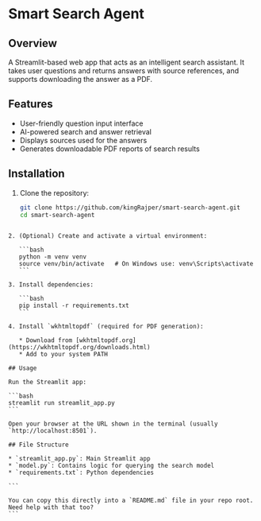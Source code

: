 # Smart Search Agent

## Overview
A Streamlit-based web app that acts as an intelligent search assistant. It takes user questions and returns answers with source references, and supports downloading the answer as a PDF.

## Features
- User-friendly question input interface
- AI-powered search and answer retrieval
- Displays sources used for the answers
- Generates downloadable PDF reports of search results

## Installation

1. Clone the repository:
   ```bash
   git clone https://github.com/kingRajper/smart-search-agent.git
   cd smart-search-agent
````

2. (Optional) Create and activate a virtual environment:

   ```bash
   python -m venv venv
   source venv/bin/activate   # On Windows use: venv\Scripts\activate
   ```

3. Install dependencies:

   ```bash
   pip install -r requirements.txt
   ```

4. Install `wkhtmltopdf` (required for PDF generation):

   * Download from [wkhtmltopdf.org](https://wkhtmltopdf.org/downloads.html)
   * Add to your system PATH

## Usage

Run the Streamlit app:

```bash
streamlit run streamlit_app.py
```

Open your browser at the URL shown in the terminal (usually `http://localhost:8501`).

## File Structure

* `streamlit_app.py`: Main Streamlit app
* `model.py`: Contains logic for querying the search model
* `requirements.txt`: Python dependencies

```

You can copy this directly into a `README.md` file in your repo root. Need help with that too?
```

